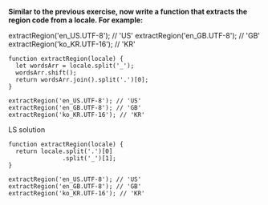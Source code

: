 **Similar to the previous exercise, now write a function that extracts the region code from a locale. For example:**

extractRegion('en_US.UTF-8'); // 'US'
extractRegion('en_GB.UTF-8'); // 'GB'
extractRegion('ko_KR.UTF-16'); // 'KR'

```
function extractRegion(locale) {
  let wordsArr = locale.split('_');
  wordsArr.shift();
  return wordsArr.join().split('.')[0];
}

extractRegion('en_US.UTF-8'); // 'US'
extractRegion('en_GB.UTF-8'); // 'GB'
extractRegion('ko_KR.UTF-16'); // 'KR'
```

LS solution

```
function extractRegion(locale) {
  return locale.split('.')[0]
               .split('_')[1];
}

extractRegion('en_US.UTF-8'); // 'US'
extractRegion('en_GB.UTF-8'); // 'GB'
extractRegion('ko_KR.UTF-16'); // 'KR'
```
